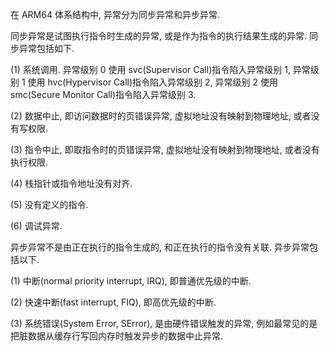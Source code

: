 
在 ARM64 体系结构中, 异常分为同步异常和异步异常.

同步异常是试图执行指令时生成的异常, 或是作为指令的执行结果生成的异常. 同步异常包括如下.

(1) 系统调用. 异常级别 0 使用 svc(Supervisor Call)指令陷入异常级别 1, 异常级别 1 使用 hvc(Hypervisor Call)指令陷入异常级别 2, 异常级别 2 使用 smc(Secure Monitor Call)指令陷入异常级别 3.

(2) 数据中止, 即访问数据时的页错误异常, 虚拟地址没有映射到物理地址, 或者没有写权限.

(3) 指令中止, 即取指令时的页错误异常, 虚拟地址没有映射到物理地址, 或者没有执行权限.

(4) 栈指针或指令地址没有对齐.

(5) 没有定义的指令.

(6) 调试异常.

异步异常不是由正在执行的指令生成的, 和正在执行的指令没有关联. 异步异常包括以下.

(1) 中断(normal priority interrupt, IRQ)​, 即普通优先级的中断.

(2) 快速中断(fast interrupt, FIQ)​, 即高优先级的中断.

(3) 系统错误(System Error, SError)​, 是由硬件错误触发的异常, 例如最常见的是把脏数据从缓存行写回内存时触发异步的数据中止异常.
